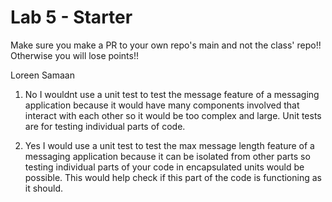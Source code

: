 # Lab 5 - Starter
Make sure you make a PR to your own repo's main and not the class' repo!! Otherwise you will lose points!!

Loreen Samaan

1. No I wouldnt use a unit test to test the message feature of a messaging application because it would have many components involved that interact with each other so it would be too complex and large. Unit tests are for testing individual parts of code.

2. Yes I would use a unit test to test the max message length feature of a messaging application because it can be isolated from other parts so testing individual parts of your code in encapsulated units would be possible. This would help check if this part of the code is functioning as it should. 
